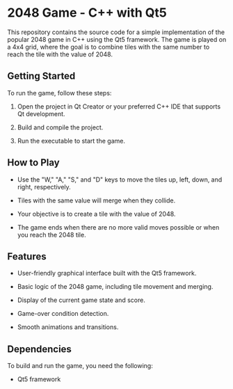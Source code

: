 # 2048 Game - C++ with Qt5

This repository contains the source code for a simple implementation of the popular 2048 game in C++ using the Qt5 framework. The game is played on a 4x4 grid, where the goal is to combine tiles with the same number to reach the tile with the value of 2048.

## Getting Started

To run the game, follow these steps:

1. Open the project in Qt Creator or your preferred C++ IDE that supports Qt development.

2. Build and compile the project.

3. Run the executable to start the game.


## How to Play

- Use the "W," "A," "S," and "D" keys to move the tiles up, left, down, and right, respectively.

- Tiles with the same value will merge when they collide.

- Your objective is to create a tile with the value of 2048.

- The game ends when there are no more valid moves possible or when you reach the 2048 tile.
    
    
## Features

- User-friendly graphical interface built with the Qt5 framework.

- Basic logic of the 2048 game, including tile movement and merging.

- Display of the current game state and score.

- Game-over condition detection.
  
- Smooth animations and transitions.


## Dependencies

To build and run the game, you need the following:

- Qt5 framework

   
